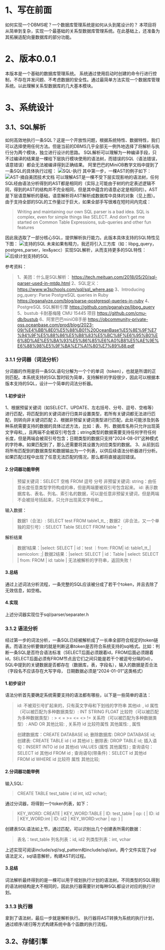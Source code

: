 # 1、写在前面
如何实现一个DBMS呢？一个数据库管理系统是如何从头到尾设计的？
本项目将从简单到复杂，实现一个最基础的关系型数据库管理系统。在此基础上，还准备为其拓展适配向量数据库的部分功能。
# 2、版本0.0.1
本版本是一个基础的数据库管理系统。
系统通过使用启动时创建的命令行进行控制，不存在并发问题、不考虑数据的安全性。通过最简单方法实现一个数据库管理系统。以此理解关系型数据库的几大基本模块。
# 3、系统设计
## 3.1、SQL解析
如何高效地执行一条SQL？这是一个开放性问题，根据系统特性、数据特性，我们可以选择使用任何方法。但是当前的DBMS几乎全部无一例外地选择了将解析与执行分为两个模块，独立进行设计的思路。
SQL解析可以理解为一种编译手段，只不过编译的结果是一棵给下层执行模块使用的语法树，而错误的SQL（语法错误，语意错误）都会无法被编译得到正确结果。
阿里巴巴的MiniOB教学文档中提到了一条SQL的具体执行过程：
![SQL-执行](./picture/alibaba_sql_excution.png)
其中第一步，一棵AST的例子如下：
![AST-摘自美团技术文档](./picture/ast_example.png)
可以理解AST是一棵不受下层实现影响的语法树，任何SQL经由语法分析得到的AST都是相同的（实际上可能由于树的约定表述逻辑不同，得到的AST的结构并不完全相同，但是其中蕴含的语意必定是相同的）。AST是下层语意解析的基础，语意解析将AST解析成数据库中具体的对象（见上图）。
由于支持全部的SQL的工作量过于巨大，如果全部手写很难在短时间内完成：
> Writing and maintaining our own SQL parser is a bad idea. SQL is complex, even for simple things like SELECT. And don't get me started on Common Table Expressions, sub-queries and other fun features

因此我选取了一部分核心SQL，提供解析执行能力。此版本具体支持的SQL特性见下图：
![支持的SQL](./picture/support_sql_type_now.png)
未来如果有精力，我还将引入三方库（如：libpg_query，postgres_parser，lex&yacc）实现SQL解析，从而支持更多的SQL特性：
![后续计划支持的SQL](./picture/support_sql_type_future.png)

参考资料：
> 1、美团：什么是SQL解析：
> https://tech.meituan.com/2018/05/20/sql-parser-used-in-mtdp.html
> 2、SQL定义：
> https://www.w3schools.com/sql/sql_where.asp
> 3、Introducing pg_query: Parse PostgreSQL queries in Ruby
> https://pganalyze.com/blog/parse-postgresql-queries-in-ruby
> 4、PostgreSQL SQL解析引擎
> https://github.com/pganalyze/libpg_query
> 5、bustub 卡耐基梅隆 CMU 15445 项目
> https://github.com/cmu-db/bustub
> 6、阿里巴巴miniOB手册
> https://obcommunity-private-oss.oceanbase.com/prod/blog/2023-09/%E4%BB%8E0%E5%88%B01%20OceanBase%E5%8E%9F%E7%94%9F%E5%88%86%E5%B8%83%E5%BC%8F%E6%95%B0%E6%8D%AE%E5%BA%93%E5%86%85%E6%A0%B8%E5%AE%9E%E6%88%98%E5%9F%BA%E7%A1%80%E7%89%88.pdf

### 3.1.1 分词器（词法分析）
分词器的作用是将一条SQL语句分解为一个个的单词（token），也就是所谓的正则匹配。本系统支持的SQL暂时较为简单，支持解析的字段很少，因此可以根据本版本支持的SQL，设计一个简单的词法分析器。
#### 1.初步设计
1、根据预留关键词（如SELECT、UPDATE、左右括号、分号、逗号、空格等）进行匹配，将匹配到的关键词进行归类并设置类型，若所有关键词都无法进行匹配，则转向非关键词匹配
2、根据非预留关键词类型进行匹配，此处可能涉及到各种系统需要支持的数据的具体过滤方法，比如：表、列、数据库名称只允许出现英文字母和_，且两端不会被双引号包含；string类型的数据需要支持任何字符任何长度，但是两端会被双引号包含；日期类型的数据只支持"2024-08-01"这种模式的字符串。如果匹配到了，那么还需要将其设置为对应类型的数据。
3、从前到后将所有匹配到的数据类型和数据输出为一个列表，以供后续语法分析器进行分析。
如果匹配过程中出现了任意无法匹配的情况，那么都将直接返回错误。
#### 2.分词器功能举例
> 预留关键词：SELECT 空格 FROM 逗号 分号
> 非预留关键词: string：由任意长度任意类型字符构成的串，但是两端要被双引号包含起来。 id: 表示数据库名、表名、列名、索引名的数据，可以是任意非预留关键词，但是两端不会被括号括起来，只允许出现英文字母和_。

输入数据： 
> 数据1（合法）: SELECT test FROM table1_tt_ ;
> 数据2（非合法，又一个单独的双引号）: SELECT Table SELECT FROM table " ;

解析结果
> 数据1结果：|select: SELECT | id：test ｜from: FROM| id: table1_tt_| semicolon: ;|
> 数据2结果：|select: SELECT | id：Table | select: SELECT | from: FROM | id: table | 无法被解析的字符串，返回失败！
#### 3.总结
通过上述词法分析流程，一条完整的SQL应该被分成了若干个token，并且去除了无效信息，如空格。
#### 4.实现
上述分词器实现位于sql/parser/separater.h
### 3.1.2 语法分析
经过第一步的词法分析，一条SQL已经被解析成了一长串全部符合规定的token链表。而语法分析要做的就是判断这串token是否符合系统支持的sql格式。比如：判断一条SQL是否符合语法标准（SELECT后面必须跟着id，FROM后面必须跟着id，SELECT后面必须有FROM节点且它们之间只能是若干个被逗号分隔的id），SQL中提到的关键数据是否都存在（数据库，表，字段名），输入的数据是否合法（字段名不应该存在大写字母， 日期数据必须是“2024-01-01”这类格式）
#### 1.初步设计
语法分析首先要确定系统需要支持的语法都有哪些，以下是一些简单的语法：

> id: 不被双引号扩起来的，只有英文字母和下划线的字符串
其他id: , id
属性（可以被匹配为多种数据类型）: INT STRING FLOAT
比较符（可以被匹配为多种数据类型）: > < = >= <= <> != 
关系符（可以被匹配为多种数据类型）: AND OR
其他比较: , 关系符 id 比较符属性
其他属性: , 属性

> 创建数据库：CREATE DATABASE id;
删除数据库: DROP DATABASE id;
创建表: CREATE TABLE id ( id 其他id );
删除表: DROP TABLE id;
插入语句：INSERT INTO id (id 其他id) VALUES (属性 其他属性) ;
查询语句：SELECT id 其他id FROM id ;
查询语句(带条件)：SELECT id 其他id FROM id WHERE id 比较符 属性 其他比较;

#### 2.分词器功能举例
输入SQL:
>  CREATE TABLE test_table ( id int, id2 vchar);

通过分词器，将得到一个token列表，如下：
> KEY_WORD: CREATE | KEY_WORD:TABLE | ID: test_table | op: ( | ID: id | KEY_WORD:int | ID: id2 | KEY_WORD:vchar | op: ) |

创建表SQL语法如上节，通过匹配，可以识别出几个创建表所需的数据：
> 表名：test_table
列名列表：id, id2
列类型列表：int, vchar

上述实现可阅读include/sql/sql_pattern和include/sql/ast，两个文件实现了sql语法定义，sql语意解析，构建AST的过程。
#### 3.总结
词法解析最终得到的是一棵可以用于规划执行计划的语法树。不同类型的SQL得到的语法树结构是大不相同的，因此执行器需要针对每种SQL都设计对应的执行计划。
### 3.1.3 执行器
拿到了语法树，最后一步就是解析执行。
执行器将AST转换为系统的执行计划，通过顺序/递归等方式构建系统中各个函数的执行流程。

## 3.2、存储引擎